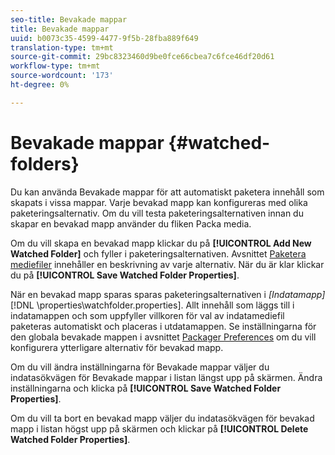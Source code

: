 ```yaml
---
seo-title: Bevakade mappar
title: Bevakade mappar
uuid: b0073c35-4599-4477-9f5b-28fba889f649
translation-type: tm+mt
source-git-commit: 29bc8323460d9be0fce66cbea7c6fce46df20d61
workflow-type: tm+mt
source-wordcount: '173'
ht-degree: 0%

---
```



# Bevakade mappar {#watched-folders}

Du kan använda Bevakade mappar för att automatiskt paketera innehåll som skapats i vissa mappar. Varje bevakad mapp kan konfigureras med olika paketeringsalternativ. Om du vill testa paketeringsalternativen innan du skapar en bevakad mapp använder du fliken Packa media.

Om du vill skapa en bevakad mapp klickar du på **[!UICONTROL Add New Watched Folder]** och fyller i paketeringsalternativen. Avsnittet [Paketera mediefiler](../../aaxs-protecting-content/content-packaging-media-files/content-packaging-media-files-overview.md) innehåller en beskrivning av varje alternativ. När du är klar klickar du på **[!UICONTROL Save Watched Folder Properties]**.

När en bevakad mapp sparas sparas paketeringsalternativen i *[Indatamapp]* [!DNL \properties\watchfolder.properties]. Allt innehåll som läggs till i indatamappen och som uppfyller villkoren för val av indatamediefil paketeras automatiskt och placeras i utdatamappen. Se inställningarna för den globala bevakade mappen i avsnittet [Packager Preferences](../../aaxs-reference-implementations/fam-air-app-usage/initial-fam-setup-set-prefs/initial-fam-setup-pkg-prefs.md) om du vill konfigurera ytterligare alternativ för bevakad mapp.

Om du vill ändra inställningarna för Bevakade mappar väljer du indatasökvägen för Bevakade mappar i listan längst upp på skärmen. Ändra inställningarna och klicka på **[!UICONTROL Save Watched Folder Properties]**.

Om du vill ta bort en bevakad mapp väljer du indatasökvägen för bevakad mapp i listan högst upp på skärmen och klickar på **[!UICONTROL Delete Watched Folder Properties]**.
